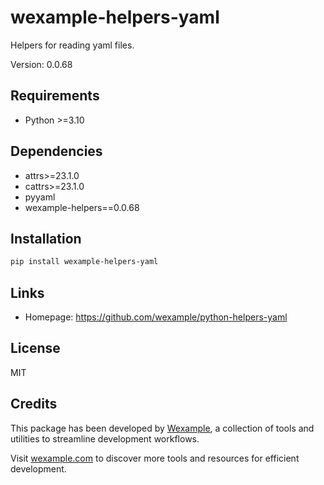 # wexample-helpers-yaml

Helpers for reading yaml files.

Version: 0.0.68

## Requirements

- Python >=3.10

## Dependencies

- attrs>=23.1.0
- cattrs>=23.1.0
- pyyaml
- wexample-helpers==0.0.68

## Installation

```bash
pip install wexample-helpers-yaml
```

## Links

- Homepage: https://github.com/wexample/python-helpers-yaml

## License

MIT
## Credits

This package has been developed by [Wexample](https://wexample.com), a collection of tools and utilities to streamline development workflows.

Visit [wexample.com](https://wexample.com) to discover more tools and resources for efficient development.